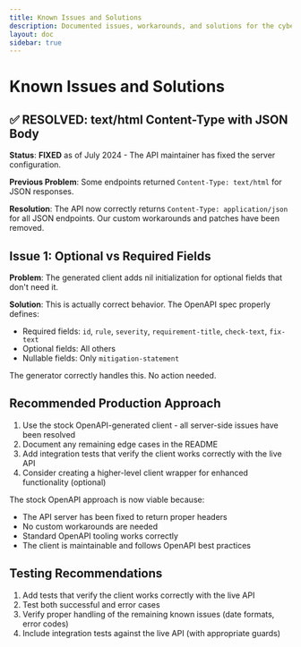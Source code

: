 ```yaml
---
title: Known Issues and Solutions
description: Documented issues, workarounds, and solutions for the cyber-trackr-live project
layout: doc
sidebar: true
---
```


# Known Issues and Solutions

## ✅ RESOLVED: text/html Content-Type with JSON Body

**Status**: **FIXED** as of July 2024 - The API maintainer has fixed the server configuration.

**Previous Problem**: Some endpoints returned `Content-Type: text/html` for JSON responses.

**Resolution**: The API now correctly returns `Content-Type: application/json` for all JSON endpoints. Our custom workarounds and patches have been removed.

## Issue 1: Optional vs Required Fields

**Problem**: The generated client adds nil initialization for optional fields that don't need it.

**Solution**: This is actually correct behavior. The OpenAPI spec properly defines:
- Required fields: `id`, `rule`, `severity`, `requirement-title`, `check-text`, `fix-text`
- Optional fields: All others
- Nullable fields: Only `mitigation-statement`

The generator correctly handles this. No action needed.

## Recommended Production Approach

1. Use the stock OpenAPI-generated client - all server-side issues have been resolved
2. Document any remaining edge cases in the README
3. Add integration tests that verify the client works correctly with the live API
4. Consider creating a higher-level client wrapper for enhanced functionality (optional)

The stock OpenAPI approach is now viable because:
- The API server has been fixed to return proper headers
- No custom workarounds are needed
- Standard OpenAPI tooling works correctly
- The client is maintainable and follows OpenAPI best practices

## Testing Recommendations

1. Add tests that verify the client works correctly with the live API
2. Test both successful and error cases
3. Verify proper handling of the remaining known issues (date formats, error codes)
4. Include integration tests against the live API (with appropriate guards)